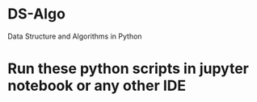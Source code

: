 # DS-Algo
Data Structure and Algorithms in Python 

# Run these python scripts in jupyter notebook or any other IDE
